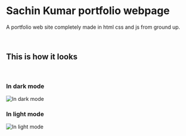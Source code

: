# Sachin Kumar portfolio webpage

A portfolio web site completely made in html css and js from ground up.

<br>

## This is how it looks

<br>

### In dark mode

![In dark mode](preview\dark-mode.png)

### In light mode

![In light mode](preview\light-mode.png)